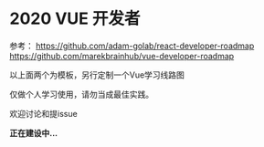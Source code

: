 # 2020 VUE 开发者

参考：
https://github.com/adam-golab/react-developer-roadmap
https://github.com/marekbrainhub/vue-developer-roadmap

以上面两个为模板，另行定制一个Vue学习线路图

仅做个人学习使用，请勿当成最佳实践。

欢迎讨论和提issue

**正在建设中...**


